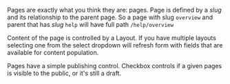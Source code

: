 Pages are exactly what you think they are: pages. Page is defined by a _slug_ and its relationship to the parent page. So a page with slug `overview` and parent that has _slug_ `help` will have full path `/help/overview`

Content of the page is controlled by a Layout. If you have multiple layouts selecting one from the select dropdown will refresh form with fields that are available for content population.

Pages have a simple publishing control. Checkbox controls if a given pages is visible to the public, or it's still a draft.